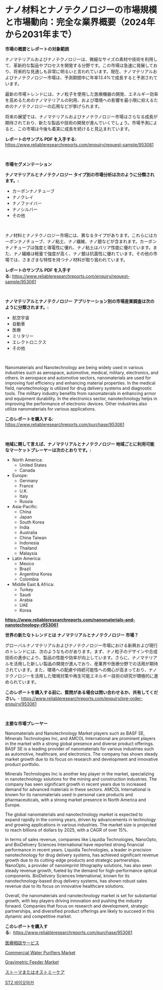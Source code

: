 <p><h1>ナノ材料とナノテクノロジーの市場規模と市場動向：完全な業界概要（2024年から2031年まで）</h1></p><p><strong>市場の概要とレポートの対象範囲</strong></p>
<p><p>ナノマテリアルおよびナノテクノロジーは、微細なサイズの素材や技術を利用して、革新的な製品やプロセスを開発する分野です。この市場は急速に発展しており、将来的な見通しも非常に明るいと言われています。現在、ナノマテリアルおよびナノテクノロジー市場は、予測期間中に年率13.4%で成長すると予測されています。</p><p>最新の市場トレンドには、ナノ粒子を使用した医療機器の開発、エネルギー効率を高めるためのナノマテリアルの利用、および環境への影響を最小限に抑えるためのナノテクノロジーの応用などが挙げられます。</p><p>将来の展望では、ナノマテリアルおよびナノテクノロジー市場はさらなる成長が期待されており、新たな製品や技術の開発が進んでいくでしょう。市場予測によると、この市場は今後も着実に成長を続けると見込まれています。</p></p>
<p><strong>レポートのサンプル PDF を入手する:</strong> <a href="https://www.reliableresearchreports.com/enquiry/request-sample/953061">https://www.reliableresearchreports.com/enquiry/request-sample/953061</a></p>
<p>&nbsp;</p>
<p><strong>市場セグメンテーション</strong></p>
<p><strong>ナノマテリアルとナノテクノロジー タイプ別の市場分析は次のように分類されます。:</strong></p>
<p><ul><li>カーボンナノチューブ</li><li>ナノクレイ</li><li>ナノファイバー</li><li>ナノシルバー</li><li>その他</li></ul></p>
<p>&nbsp;</p>
<p><p>ナノ材料とナノテクノロジー市場には、異なるタイプがあります。これらにはカーボンナノチューブ、ナノ粘土、ナノ繊維、ナノ銀などが含まれます。カーボンナノチューブは強度と導電性に優れ、ナノ粘土はバリア性能に優れています。また、ナノ繊維は軽量で強度が高く、ナノ銀は抗菌性に優れています。その他の市場では、さまざまな特性を持つナノ材料が取り扱われています。</p></p>
<p><strong>レポートのサンプル PDF を入手する:</strong>&nbsp;<a href="https://www.reliableresearchreports.com/enquiry/request-sample/953061">https://www.reliableresearchreports.com/enquiry/request-sample/953061</a></p>
<p>&nbsp;</p>
<p><strong> ナノマテリアルとナノテクノロジー アプリケーション別の市場産業調査は次のように分類されます。:</strong></p>
<p><ul><li>航空宇宙</li><li>自動車</li><li>医療</li><li>ミリタリー</li><li>エレクトロニクス</li><li>その他</li></ul></p>
<p>&nbsp;</p>
<p><p>Nanomaterials and Nanotechnology are being widely used in various industries such as aerospace, automotive, medical, military, electronics, and others. In aerospace and automotive sectors, nanomaterials are used for improving fuel efficiency and enhancing material properties. In the medical field, nanotechnology is utilized for drug delivery systems and diagnostic tools. The military industry benefits from nanomaterials in enhancing armor and equipment durability. In the electronics sector, nanotechnology helps in improving the performance of electronic devices. Other industries also utilize nanomaterials for various applications.</p></p>
<p><strong>このレポートを購入する:</strong>&nbsp; <a href="https://www.reliableresearchreports.com/purchase/953061">https://www.reliableresearchreports.com/purchase/953061</a></p>
<p>&nbsp;</p>
<p><strong>地域に関して言えば、ナノマテリアルとナノテクノロジー 地域ごとに利用可能なマーケットプレーヤーは次のとおりです。:</strong></p>
<p><ul>
    <li>
        North America:
        <ul>
            <li>United States</li>
            <li>Canada</li>
        </ul>
    </li>
    <li>
        Europe:
        <ul>
            <li>Germany</li>
            <li>France</li>
            <li>U.K.</li>
            <li>Italy</li>
            <li>Russia</li>
        </ul>
    </li>
    <li>
        Asia-Pacific:
        <ul>
            <li>China</li>
            <li>Japan</li>
            <li>South Korea</li>
            <li>India</li>
            <li>Australia</li>
            <li>China Taiwan</li>
            <li>Indonesia</li>
            <li>Thailand</li>
            <li>Malaysia</li>
        </ul>
    </li>
    <li>
        Latin America:
        <ul>
            <li>Mexico</li>
            <li>Brazil</li>
            <li>Argentina Korea</li>
            <li>Colombia</li>
        </ul>
    </li>
    <li>
        Middle East & Africa:
        <ul>
            <li>Turkey</li>
            <li>Saudi</li>
            <li>Arabia</li>
            <li>UAE</li>
            <li>Korea</li>
        </ul>
    </li>
    </ul></p>
<p><strong><a href="https://www.reliableresearchreports.com/nanomaterials-and-nanotechnology-r953061">https://www.reliableresearchreports.com/nanomaterials-and-nanotechnology-r953061</a></strong>&nbsp;</p>
<p><strong>世界の新たなトレンドとは ナノマテリアルとナノテクノロジー 市場？</strong></p>
<p><p>グローバルナノマテリアルおよびナノテクノロジー市場における新興および現行のトレンドには、次のようなものがあります。まず、ナノ粒子のデザインや合成技術の進歩により、製品の性能や効率が向上しています。さらに、ナノマテリアルを活用した新しい製品の開発が進んでおり、産業界や医療分野での活用が期待されています。また、環境への配慮や持続可能性への関心が高まっており、ナノテクノロジーを活用した環境対策や再生可能エネルギー技術の研究が積極的に進められています。</p></p>
<p><strong>このレポートを購入する前に、質問がある場合は問い合わせるか、共有してください。</strong>- <a href="https://www.reliableresearchreports.com/enquiry/pre-order-enquiry/953061">https://www.reliableresearchreports.com/enquiry/pre-order-enquiry/953061</a></p>
<p>&nbsp;</p>
<p><strong>主要な市場プレーヤー</strong></p>
<p><p>Nanomaterials and Nanotechnology Market players such as BASF SE, Minerals Technologies Inc, and AMCOL International are prominent players in the market with a strong global presence and diverse product offerings. BASF SE is a leading provider of nanomaterials for various industries such as automotive, healthcare, and electronics. The company has shown steady market growth due to its focus on research and development and innovative product portfolio.</p><p>Minerals Technologies Inc is another key player in the market, specializing in nanotechnology solutions for the mining and construction industries. The company has seen significant growth in recent years due to increased demand for advanced materials in these sectors. AMCOL International is known for its nanomaterials used in personal care products and pharmaceuticals, with a strong market presence in North America and Europe.</p><p>The global nanomaterials and nanotechnology market is expected to expand rapidly in the coming years, driven by advancements in technology and growing applications in various industries. The market size is projected to reach billions of dollars by 2025, with a CAGR of over 15%.</p><p>In terms of sales revenue, companies like Liquidia Technologies, NanoOpto, and BioDelivery Sciences International have reported strong financial performance in recent years. Liquidia Technologies, a leader in precision nanotechnology for drug delivery systems, has achieved significant revenue growth due to its cutting-edge products and strategic partnerships. NanoOpto, a provider of nanoimprint lithography solutions, has also seen steady revenue growth, fueled by the demand for high-performance optical components. BioDelivery Sciences International, known for its nanotechnology-based drug delivery systems, has shown robust sales revenue due to its focus on innovative healthcare solutions.</p><p>Overall, the nanomaterials and nanotechnology market is set for substantial growth, with key players driving innovation and pushing the industry forward. Companies that focus on research and development, strategic partnerships, and diversified product offerings are likely to succeed in this dynamic and competitive market.</p></p>
<p><strong>このレポートを購入する:</strong>&nbsp;&nbsp;<a href="https://www.reliableresearchreports.com/purchase/953061">https://www.reliableresearchreports.com/purchase/953061</a></p>
<p><p><a href="https://github.com/GregorioOKeefe2023/Market-Research-Report-List-1/blob/main/157874876358.md">医療相談サービス</a></p><p><a href="https://github.com/mauripalmi/Market-Research-Report-List-3/blob/main/commercial-water-purifiers-market.md">Commercial Water Purifiers Market</a></p><p><a href="https://github.com/nicoletavirag/Market-Research-Report-List-3/blob/main/gravimetric-feeder-market.md">Gravimetric Feeder Market</a></p><p><a href="https://github.com/AylinBeier/Market-Research-Report-List-1/blob/main/893646176357.md">ストーマまたはオストミーケア</a></p><p><a href="https://github.com/Madalyell456456/Market-Research-Report-List-1/blob/main/987879272152.md">ST2 바이오마커</a></p></p>